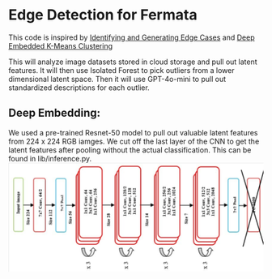 # Edge Detection for Fermata
This code is inspired by [Identifying and Generating Edge Cases](https://dl.acm.org/doi/pdf/10.1145/3665451.3665529) and [Deep Embedded K-Means Clustering](https://ieeexplore.ieee.org/document/9680003)

This will analyze image datasets stored in cloud storage and pull out latent features. It will then use Isolated Forest to pick outliers from a lower dimensional latent space. Then it will use GPT-4o-mini to pull out standardized descriptions for each outlier.

## Deep Embedding:
We used a pre-trained Resnet-50 model to pull out valuable latent features from 224 x 224 RGB iamges. We cut off the last layer of the CNN to get the latent features after pooling without the actual classification. This can be found in lib/inference.py.
![Resnet Image](lib/RESNET-50.png)